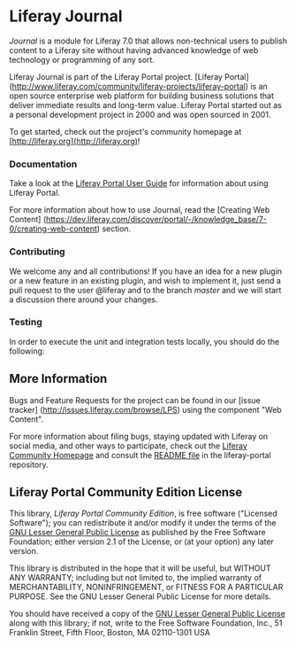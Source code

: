 # Liferay Journal

*Journal* is a module for Liferay 7.0 that allows non-technical users to publish content to a Liferay site without having advanced knowledge of web technology or programming of any sort.

Liferay Journal is part of the Liferay Portal project.
[Liferay Portal]
(http://www.liferay.com/community/liferay-projects/liferay-portal) is an
open source enterprise web platform for building business solutions that deliver
immediate results and long-term value. Liferay Portal started out as a personal
development project in 2000 and was open sourced in 2001.

To get started, check out the project's community homepage at
[http://liferay.org](http://liferay.org)!

### Documentation

Take a look at the [Liferay Portal User Guide](https://dev.liferay.com/discover/portal)
for information about using Liferay Portal.

For more information about how to use Journal, read the [Creating Web Content]
(https://dev.liferay.com/discover/portal/-/knowledge_base/7-0/creating-web-content)
section.

### Contributing

We welcome any and all contributions! If you have an idea for a new plugin
or a new feature in an existing plugin, and wish to implement it, just send a
pull request to the user @liferay and to the branch *master* and
we will start a discussion there around your changes.

### Testing

In order to execute the unit and integration tests locally, you should do the following:

## More Information

Bugs and Feature Requests for the project can be found in our [issue tracker]
(http://issues.liferay.com/browse/LPS) using the component "Web Content".

For more information about filing bugs, staying updated with Liferay on social
media, and other ways to participate, check out the [Liferay Community
Homepage](http://liferay.org) and consult the [README
file](https://github.com/liferay/liferay-portal/blob/master/README.markdown) in
the liferay-portal repository.

## Liferay Portal Community Edition License

This library, *Liferay Portal Community Edition*, is free software ("Licensed
Software"); you can redistribute it and/or modify it under the terms of the [GNU
Lesser General Public License](http://www.gnu.org/licenses/lgpl-2.1.html) as
published by the Free Software Foundation; either version 2.1 of the License, or
(at your option) any later version.

This library is distributed in the hope that it will be useful, but WITHOUT ANY
WARRANTY; including but not limited to, the implied warranty of MERCHANTABILITY,
NONINFRINGEMENT, or FITNESS FOR A PARTICULAR PURPOSE. See the GNU Lesser General
Public License for more details.

You should have received a copy of the [GNU Lesser General Public
License](http://www.gnu.org/licenses/lgpl-2.1.html) along with this library; if
not, write to the Free Software Foundation, Inc., 51 Franklin Street, Fifth
Floor, Boston, MA 02110-1301 USA